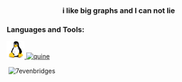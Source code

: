 <h3 align="center">i like big graphs and I can not lie</h3>

<h3 align="left">Languages and Tools:</h3>
<p align="left"> <a href="https://www.linux.org/" target="_blank" rel="noreferrer"> <img src="https://raw.githubusercontent.com/devicons/devicon/master/icons/linux/linux-original.svg" alt="linux" width="40" height="40"/> </a> <a href="https://www.quine.io" target="_blank" rel="noreferrer"> <img src="https://docs.quine.io/assets/images/quine_logo.svg" alt="quine" height="40"/> </a></p>

<p>&nbsp;<img align="center" src="https://github-readme-stats.vercel.app/api?username=7evenbridges&show_icons=true&locale=en" alt="7evenbridges" /></p>
